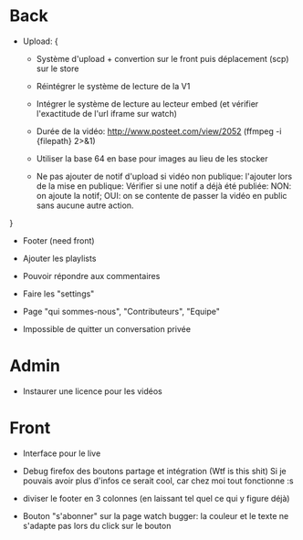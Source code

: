 ﻿Back
================

- Upload: {

	- Système d'upload + convertion sur le front puis déplacement (scp) sur le store

	- Réintégrer le système de lecture de la V1

	- Intégrer le système de lecture au lecteur embed (et vérifier l'exactitude de l'url iframe sur watch)

	- Durée de la vidéo: http://www.posteet.com/view/2052 (ffmpeg -i {filepath} 2>&1)

	- Utiliser la base 64 en base pour images au lieu de les stocker

	- Ne pas ajouter de notif d'upload si vidéo non publique: l'ajouter lors de la mise en publique: Vérifier si une notif a déjà été publiée: NON: on ajoute la notif; OUI: on se contente de passer la vidéo en public sans aucune autre action.

}

- Footer (need front)

- Ajouter les playlists

- Pouvoir répondre aux commentaires

- Faire les "settings"

- Page "qui sommes-nous", "Contributeurs", "Equipe"

- Impossible de quitter un conversation privée



Admin
================

- Instaurer une licence pour les vidéos



Front
================

- Interface pour le live

- Debug firefox des boutons partage et intégration (Wtf is this shit) Si je pouvais avoir plus d'infos ce serait cool, car chez moi tout fonctionne :s

- diviser le footer en 3 colonnes (en laissant tel quel ce qui y figure déjà)

- Bouton "s'abonner" sur la page watch bugger: la couleur et le texte ne s'adapte pas lors du click sur le bouton
